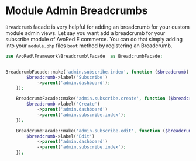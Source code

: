 # Module Admin Breadcrumbs

`Breadcrumb` facade is very helpful for adding an breadcrumb for your custom module admin views. Let say you want add a breadcrumb for your subscribe module of AvoRed E commerce. You can do that simply adding into your `module.php` files `boot` method by registering an Breadcrumb.

```php
use AvoRed\Framework\Breadcrumb\Facade  as BreadcrumbFacade;


BreadcrumbFacade::make('admin.subscribe.index', function ($breadcrumb) {
        $breadcrumb->label('Subscribe')
            ->parent('admin.dashboard');
    });

    BreadcrumbFacade::make('admin.subscribe.create', function ($breadcrumb) {
        $breadcrumb->label('Create')
            ->parent('admin.dashboard')
            ->parent('admin.subscribe.index');
    });

    BreadcrumbFacade::make('admin.subscribe.edit', function ($breadcrumb) {
        $breadcrumb->label('Edit')
            ->parent('admin.dashboard')
            ->parent('admin.subscribe.index');
    });
```

